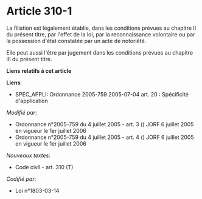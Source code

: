 # Article 310-1

La filiation est légalement établie, dans les conditions prévues au chapitre II du présent titre, par l'effet de la loi, par
la reconnaissance volontaire ou par la possession d'état constatée par un acte de notoriété.

Elle peut aussi l'être par jugement dans les conditions prévues au chapitre III du présent titre.

**Liens relatifs à cet article**

**Liens**:

  - SPEC_APPLI: Ordonnance 2005-759 2005-07-04 art. 20 : Spécificité d'application

_Modifié par_:

  - Ordonnance n°2005-759 du 4 juillet 2005 - art. 3 () JORF 6 juillet 2005 en vigueur le 1er juillet 2006
  - Ordonnance n°2005-759 du 4 juillet 2005 - art. 4 () JORF 6 juillet 2005 en vigueur le 1er juillet 2006

_Nouveaux textes_:

  - Code civil - art. 310 (T)

_Codifié par_:

  - Loi n°1803-03-14
